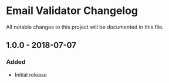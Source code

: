 # Email Validator Changelog

All notable changes to this project will be documented in this file.

## 1.0.0 - 2018-07-07

### Added
- Initial release
